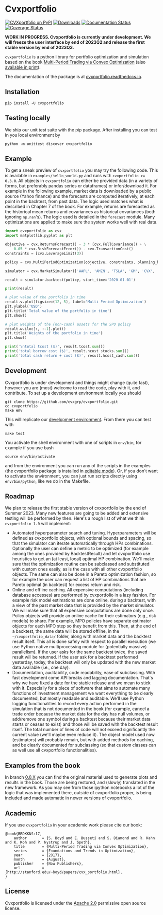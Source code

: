 # Cvxportfolio

[![CVXportfolio on PyPI](https://img.shields.io/pypi/v/cvxportfolio.svg)](https://pypi.org/project/cvxportfolio/)
[![Downloads](https://static.pepy.tech/personalized-badge/cvxportfolio?period=month&units=international_system&left_color=black&right_color=orange&left_text=PyPI%20downloads%20per%20month)](https://pepy.tech/project/cvxportfolio)
[![Documentation Status](https://readthedocs.org/projects/cvxportfolio/badge/?version=latest)](https://cvxportfolio.readthedocs.io/en/latest/?badge=latest)
[![Coverage Status](https://coveralls.io/repos/github/cvxgrp/cvxportfolio/badge.svg?branch=master)](https://coveralls.io/github/cvxgrp/cvxportfolio?branch=master)


**WORK IN PROGRESS. Cvxportfolio is currently under development. We will freeze the user interface by end of 2023Q2 and release the first stable version by end of 2023Q3.**


`cvxportfolio` is a python library for portfolio optimization and simulation
based on the book [Multi-Period Trading via Convex Optimization](https://web.stanford.edu/~boyd/papers/pdf/cvx_portfolio.pdf)
(also [available in print](https://www.amazon.com/Multi-Period-Trading-Convex-Optimization-Foundations/dp/1680833286/)).

The documentation of the package is at [cvxportfolio.readthedocs.io](https://cvxportfolio.readthedocs.io/en/latest/).


Installation
------------

```
pip install -U cvxportfolio
```

Testing locally
------------
We ship our unit test suite with the pip package. After installing you can test in you local environment by

```
python -m unittest discover cvxportfolio
```


Example
------------
To get a sneak preview of `cvxportfolio` you may try the following code. This is available in `examples/hello_world.py` and runs 
with `cvxportfolio >= 0.3.0`. All objects in `cvxportfolio` can either be provided data (in a variety of forms, but preferably pandas
series or dataframes) or infer/download it. For example in the following example, market data is downloaded by a public source
(Yahoo finance) and the forecasts are computed iteratively, at each point in the backtest, from past data. The logic used
matches what is described in Chapter 7 of the book. For example, returns are forecasted as the historical mean returns 
and covariances as historical covariances (both ignoring `np.nan`'s). The logic used is detailed in the `forecast` module. Many optimizations
are applied to make sure the system works well with real data. 


```python
import cvxportfolio as cvx
import matplotlib.pyplot as plt

objective = cvx.ReturnsForecast() - 3 * (cvx.FullCovariance() + \
	0.05 * cvx.RiskForecastError()) - cvx.TransactionCost()
constraints = [cvx.LeverageLimit(3)]

policy = cvx.MultiPeriodOptimization(objective, constraints, planning_horizon=2)

simulator = cvx.MarketSimulator(['AAPL', 'AMZN', 'TSLA', 'GM', 'CVX', 'NKE'])

result = simulator.backtest(policy, start_time='2020-01-01')

print(result)

# plot value of the portfolio in time
result.v.plot(figsize=(12, 5), label='Multi Period Optimization')
plt.ylabel('USD')
plt.title('Total value of the portfolio in time')
plt.show()

# plot weights of the (non-cash) assets for the SPO policy
result.w.iloc[:, :-1].plot()
plt.title('Weights of the portfolio in time')
plt.show()

print('\ntotal tcost ($)', result.tcost.sum())
print('total borrow cost ($)', result.hcost_stocks.sum())
print('total cash return + cost ($)', result.hcost_cash.sum())

```

Development
-----------
Cvxportfolio is under development and things might change (quite fast), however you are (most) welcome to 
read the code, play with it, and contribute. To set up a development environment locally you should

```
git clone https://github.com/cvxgrp/cvxportfolio.git
cd cvxportfolio
make env
```
This will replicate our [development environment](https://docs.python.org/3/library/venv.html). From there you can test with

```
make test
```

You activate the shell environment with one of scripts in `env/bin`, for example if you use bash
```
source env/bin/activate
```
and from the environment you can run any of the scripts in the examples (the cvxportfolio package is installed in [editable mode](https://setuptools.pypa.io/en/latest/userguide/development_mode.html)). 
Or, if you don't want to activate the environment, you can just run scripts directly using `env/bin/python`, like we do in the Makefile.



Roadmap
-------
We plan to release the first stable version of cvxportfolio by the end of Summer 2023. Many new features are going to be added
and extensive testing will be performed by then. Here's a rough list of what we think `cvxportfolio 1.0` will implement:

- Automated hyperparameter search and tuning. Hyperparameters will be defined as cvxportfolio objects, with optional bounds and spacing,
	so that the simulator can iterate automatically through HPs combinations. Optionally the user can define a metric to be optimized
	(for example among the ones provided by BacktestResult) and let cvxportfolio use heuristics to get an (at least, local) optimal
	HP combination. We'll make sure that the optimization routine can be subclassed and substituted with custom ones easily, as 
	is the case with all other cvxportfolio objects. The same can also be done in a Pareto optimization fashion, so for example the user can 
	request a list of HP combinations that are Pareto optimal (in backtest) for excess return and risk.
- Online and offline caching. All expensive computations (including database accesses) are performed by cvxportfolio in a lazy fashion.
	For example risk model estimations are done online, during a backtest, with a view of the past market data that is provided by the market
	simulator. We will make sure that all expensive computations are done only once. Policy objects will provide an online cache 
	for their estimators (e.g., risk models) to share. For example, MPO policies have separate estimator objects for each MPO step so they benefit
	from this. Then, at the end of a backtest, the same data will be stored offline, in the `~/cvxportfolio_data/` folder, along with market
	data and the backtest result itself. This all is done safely with respect to parallel execution (we use Python native multiprocessing module
	for (potentially massive) parallelism). If the user asks for the same backtest twice, the saved result will be returned. If the user ask
	for a backtest performed yesterday, today, the backtest will only be updated with the new market data available (i.e., one day). 
- Documentation, auditability, code readability, ease of subclassing. With fast development come API breaks and lagging documentation. That's
	why we have fixed a date for the stable release and we mean to stick with it. Especially for a piece of software that aims to automate
	many functions of investment management we want everything to be clearly documented, but mostly readable and auditable. 
	We'll use Python logging functionalities to record every action performed in the simulation that is not documented in the book (for example,
	cancel a trade order because the market data for the day has null volumes, or add/remove one symbol during a backtest because their market
	data starts or ceases to exist) and those will be saved with the backtest result itself. The total number of lines of code will not exceed
	significantly the current value (we'll maybe even reduce it). The object model used now (estimators) will probably remain, but with added
	methods for caching, and be clearly documented for subclassing (so that custom classes can as well use all cvxportfolio functionalities). 


Examples from the book
----------------------
In branch [0.0.X](https://github.com/cvxgrp/cvxportfolio/tree/0.0.X) you can find the original material used to generate plots
and results in the book. Those are being restored, and (slowly) translated in the new framework. As you may see from those
ipython notebooks a lot of the logic that was implemented there, outside of cvxportfolio proper, is being included and made automatic
in newer versions of cvxportfolio. 


Academic
------------

If you use `cvxportfolio` in your academic work please cite our book:
```
@book{BBDKKNS:17,
    author       = {S. Boyd and E. Busseti and S. Diamond and R. Kahn and K. Koh and P. Nystrup and J. Speth},
    title        = {Multi-Period Trading via Convex Optimization},
    series       = {Foundations and Trends in Optimization},
    year         = {2017},
    month        = {August},
    publisher    = {Now Publishers},
    url          = {http://stanford.edu/~boyd/papers/cvx_portfolio.html},
}
```


License
------------

Cvxportfolio is licensed under the [Apache 2.0](http://www.apache.org/licenses/) permissive
open source license.


